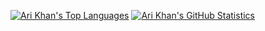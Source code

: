 [![Ari Khan's Top Languages](https://github-readme-stats.vercel.app/api/top-langs/?username=Proking4444&size_weight=0.1&count_weight=0.9&langs_count=24&layout=compact)](https://github.com/Proking4444)
[![Ari Khan's GitHub Statistics](https://github-readme-stats.vercel.app/api?username=Proking4444)](https://github.com/Proking4444)
